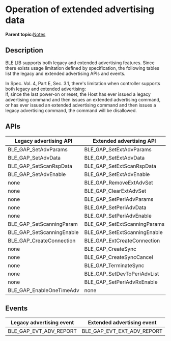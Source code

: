 # Operation of extended advertising data

**Parent topic:**[Notes](GUID-3AAB4DF8-CFD7-488F-A6EB-DB834CFB62E9.md)

## Description

BLE LIB supports both legacy and extended advertising features. Since there exists usage limitation defined by specification, the following tables list the legacy and extended advertising APIs and events.

In Spec. Vol. 4, Part E, Sec. 3.1, there's limitation when controller supports both legacy and extended advertising:<br />If, since the last power-on or reset, the Host has ever issued a legacy advertising command and then issues an extended advertising command, or has ever issued an extended advertising command and then issues a legacy advertising command, the command will be disallowed.

## APIs

|Legacy advertising API|Extended advertising API|
|----------------------|------------------------|
|BLE\_GAP\_SetAdvParams|BLE\_GAP\_SetExtAdvParams|
|BLE\_GAP\_SetAdvData|BLE\_GAP\_SetExtAdvData|
|BLE\_GAP\_SetScanRspData|BLE\_GAP\_SetExtScanRspData|
|BLE\_GAP\_SetAdvEnable|BLE\_GAP\_SetExtAdvEnable|
|none|BLE\_GAP\_RemoveExtAdvSet|
|none|BLE\_GAP\_ClearExtAdvSet|
|none|BLE\_GAP\_SetPeriAdvParams|
|none|BLE\_GAP\_SetPeriAdvData|
|none|BLE\_GAP\_SetPeriAdvEnable|
|BLE\_GAP\_SetScanningParam|BLE\_GAP\_SetExtScanningParams|
|BLE\_GAP\_SetScanningEnable|BLE\_GAP\_SetExtScanningEnable|
|BLE\_GAP\_CreateConnection|BLE\_GAP\_ExtCreateConnection|
|none|BLE\_GAP\_CreateSync|
|none|BLE\_GAP\_CreateSyncCancel|
|none|BLE\_GAP\_TerminateSync|
|none|BLE\_GAP\_SetDevToPeriAdvList|
|none|BLE\_GAP\_SetPeriAdvRxEnable|
|BLE\_GAP\_EnableOneTimeAdv|none|

## Events

|Legacy advertising event|Extended advertising event|
|------------------------|--------------------------|
|BLE\_GAP\_EVT\_ADV\_REPORT|BLE\_GAP\_EVT\_EXT\_ADV\_REPORT|

